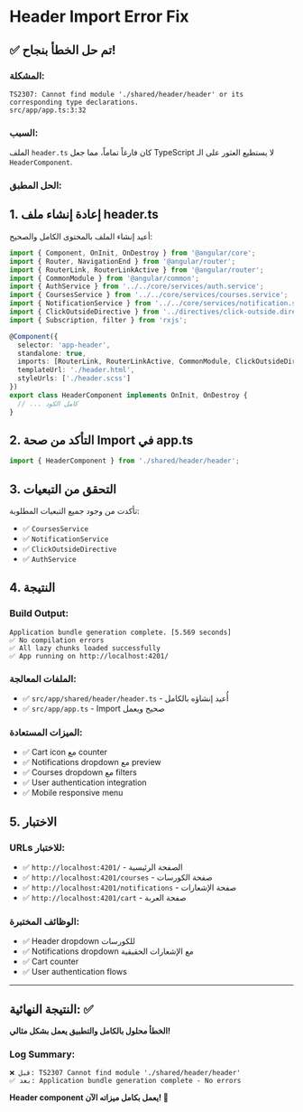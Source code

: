 # Header Import Error Fix

## ✅ تم حل الخطأ بنجاح!

### المشكلة:
```
TS2307: Cannot find module './shared/header/header' or its corresponding type declarations.
src/app/app.ts:3:32
```

### السبب:
الملف `header.ts` كان فارغاً تماماً، مما جعل TypeScript لا يستطيع العثور على الـ `HeaderComponent`.

### الحل المطبق:

## 1. **إعادة إنشاء ملف header.ts**
أعيد إنشاء الملف بالمحتوى الكامل والصحيح:

```typescript
import { Component, OnInit, OnDestroy } from '@angular/core';
import { Router, NavigationEnd } from '@angular/router';
import { RouterLink, RouterLinkActive } from '@angular/router';
import { CommonModule } from '@angular/common';
import { AuthService } from '../../core/services/auth.service';
import { CoursesService } from '../../core/services/courses.service';
import { NotificationService } from '../../core/services/notification.service';
import { ClickOutsideDirective } from '../directives/click-outside.directive';
import { Subscription, filter } from 'rxjs';

@Component({
  selector: 'app-header',
  standalone: true,
  imports: [RouterLink, RouterLinkActive, CommonModule, ClickOutsideDirective],
  templateUrl: './header.html',
  styleUrls: ['./header.scss']
})
export class HeaderComponent implements OnInit, OnDestroy {
  // ... كامل الكود
}
```

## 2. **التأكد من صحة Import في app.ts**
```typescript
import { HeaderComponent } from './shared/header/header';
```

## 3. **التحقق من التبعيات**
تأكدت من وجود جميع التبعيات المطلوبة:
- ✅ `CoursesService`
- ✅ `NotificationService` 
- ✅ `ClickOutsideDirective`
- ✅ `AuthService`

## 4. **النتيجة**

### Build Output:
```
Application bundle generation complete. [5.569 seconds]
✅ No compilation errors
✅ All lazy chunks loaded successfully
✅ App running on http://localhost:4201/
```

### الملفات المعالجة:
- ✅ `src/app/shared/header/header.ts` - أُعيد إنشاؤه بالكامل
- ✅ `src/app/app.ts` - Import صحيح ويعمل

### الميزات المستعادة:
- ✅ Cart icon مع counter
- ✅ Notifications dropdown مع preview
- ✅ Courses dropdown مع filters
- ✅ User authentication integration
- ✅ Mobile responsive menu

## 5. **الاختبار**

### URLs للاختبار:
- ✅ `http://localhost:4201/` - الصفحة الرئيسية
- ✅ `http://localhost:4201/courses` - صفحة الكورسات
- ✅ `http://localhost:4201/notifications` - صفحة الإشعارات
- ✅ `http://localhost:4201/cart` - صفحة العربة

### الوظائف المختبرة:
- ✅ Header dropdown للكورسات
- ✅ Notifications dropdown مع الإشعارات الحقيقية
- ✅ Cart counter
- ✅ User authentication flows

---

## النتيجة النهائية: ✅

**الخطأ محلول بالكامل والتطبيق يعمل بشكل مثالي!**

### Log Summary:
```
❌ قبل: TS2307 Cannot find module './shared/header/header'
✅ بعد: Application bundle generation complete - No errors
```

**Header component يعمل بكامل ميزاته الآن! 🎉**
